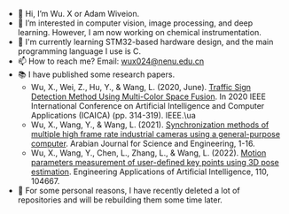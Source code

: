 - 👋 Hi, I’m Wu. X or Adam Wiveion.
- 👀 I’m interested in computer vision, image processing, and deep learning. However, I am now working on chemical instrumentation.
- :memo: I'm currently learning STM32-based hardware design, and the main programming language I use is C.
- 📫 How to reach me? Email: wux024@nenu.edu.cn
- :books: I have published some research papers.
    - Wu, X., Wei, Z., Hu, Y., & Wang, L. (2020, June). [Traffic Sign Detection Method Using Multi-Color Space Fusion](https://ieeexplore.ieee.org/document/9182603). In 2020 IEEE International Conference on Artificial Intelligence and Computer Applications (ICAICA) (pp. 314-319). IEEE.\ua
    - Wu, X., Wang, Y., & Wang, L. (2021). [Synchronization methods of multiple high frame rate industrial cameras using a general-purpose computer](https://link.springer.com/article/10.1007/s13369-021-05891-2). Arabian Journal for Science and Engineering, 1-16.
    - Wu, X., Wang, Y., Chen, L., Zhang, L., & Wang, L. (2022). [Motion parameters measurement of user-defined key points using 3D pose estimation](https://www.sciencedirect.com/science/article/abs/pii/S0952197622000045). Engineering Applications of Artificial Intelligence, 110, 104667.
- :pushpin: For some personal reasons, I have recently deleted a lot of repositories and will be rebuilding them some time later.
<!---
wux024/wux024 is a ✨ special ✨ repository because its `README.md` (this file) appears on your GitHub profile.
You can click the Preview link to take a look at your changes.
--->
